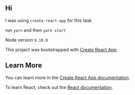 ## Hi
I was using `create-react-app` for this task

run `yarn`
and then `yarn start`

Node version `9.10.0`

This project was bootstrapped with [Create React App](https://github.com/facebook/create-react-app).

## Learn More

You can learn more in the [Create React App documentation](https://facebook.github.io/create-react-app/docs/getting-started).

To learn React, check out the [React documentation](https://reactjs.org/).
